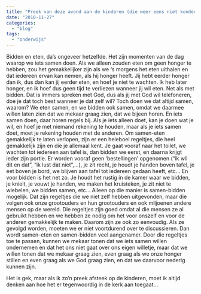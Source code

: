 ```yaml
---
title: "Preek van deze avond aan de kinderen (die weer eens niet konden stilzitten tijdens het eten en onder het bidden)"
date: "2010-11-27"
categories: 
  - "blog"
tags: 
  - "onderwijs"
---
```


Bidden en eten, da’s ongeveer hetzelfde. Het zijn momenten van de dag waarop we iets samen doen. Als we alleen zouden eten om geen honger te hebben, zou het gemakkelijker zijn als we ‘s morgens het eten uithalen en dat iedereen ervan kan nemen, als hij honger heeft. Jij hebt eerder honger dan ik, dus dan kan jij eerder eten, en hoef je niet te wachten. Ik heb later honger, en ik hoef dus geen tijd te verliezen wanneer jij wil eten. Net als met bidden. Dat is immers spreken met God, dus als jij met God wil telefoneren, doe je dat toch best wanneer je dat zelf wil? Toch doen we dat altijd samen, waarom? We eten samen, en we bidden ook samen, omdat we daarmee willen laten zien dat we mekaar graag zien, dat we bijeen horen. En iets samen doen, daar horen regels bij. Als je iets alleen doet, kan je doen wat je wil, en hoef je met niemand rekening te houden, maar als je iets samen doet, moet je rekening houden met de anderen. Om samen-eten gemakkelijk te laten verlopen, zijn er een heleboel regeltjes, die heel gemakkelijk zijn en die je allemaal kent. Je gaat vooraf naar het toilet, we wachten tot iedereen aan tafel is, dan bidden we eerst, en daarna krijgt ieder zijn portie. Er worden vooraf geen ‘bestellingen’ opgenomen (“ik wil dit en dat”, “ik lust dat niet”,...), je zit recht, je houdt je handen boven tafel, je eet boven je bord, we blijven aan tafel tot iedereen gedaan heeft, etc... En voor bidden is het net zo. Je houdt het rustig in de kamer waar we bidden, je knielt, je vouwt je handen, we maken het kruisteken, je zit niet te wiebelen, we bidden samen, etc... Alleen op die manier is samen-bidden mogelijk. Dat zijn regeltjes die we niet zelf hebben uitgevonden, maar die volgen ook onze grootouders en hun grootouders en ook miljoenen andere mensen op de wereld. Die regeltjes zijn goed omdat al die mensen ze al gebruikt hebben en we hebben ze nodig om het voor onszelf en voor de anderen gemakkelijk te maken. Daarom zijn ze ook zo eenvoudig. Als ze gevolgd worden, moeten we er niet voortdurend over te discussieren. Dan wordt samen-eten en samen-bidden veel aangenamer. Door die regeltjes toe te passen, kunnen we mekaar tonen dat we iets samen willen ondernemen en dat het ons niet gaat over ons eigen willetje, maar dat we willen tonen dat we mekaar graag zien, even graag als we onze honger stillen en even graag als we God graag zien, en dat we daarvoor nederig kunnen zijn.

Het is gek, maar als ik zo’n preek afsteek op de kinderen, moet ik altijd denken aan hoe het er tegenwoordig in de kerk aan toegaat...
